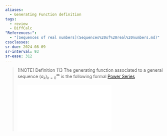```yaml
---
aliases:
  - Generating Function definition
tags:
  - review
  - DiffCalc
"References:":
  - "[Sequences of real numbers](Sequences%20of%20real%20numbers.md)"
cssclasses:
sr-due: 2024-08-09
sr-interval: 93
sr-ease: 312
---
```

> [!NOTE] Definition 113
> The generating function associated to a general sequence $(a_k)^\infty_{k=0}$ is the following formal [Power Series](20240408%20-%20185529%20-%20Power%20Series.md)
> 
> ![Power Series](20240408%20-%20185529%20-%20Power%20Series.md)
> 

